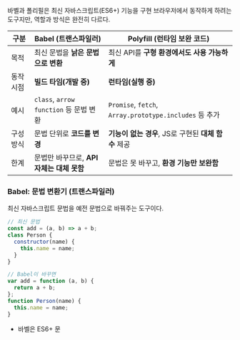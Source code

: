 바벨과 폴리필은 최신 자바스크립트(ES6+) 기능을 구현 브라우저에서 동작하게 하려는 도구지만, 역할과 방식은 완전히 다르다.

|구분|Babel (트랜스파일러)|Polyfill (런타임 보완 코드)|
|---|---|---|
|목적|최신 문법을 **낡은 문법으로 변환**|최신 API를 **구형 환경에서도 사용 가능하게**|
|동작 시점|**빌드 타임(개발 중)**|**런타임(실행 중)**|
|예시|`class`, `arrow function` 등 문법 변환|`Promise`, `fetch`, `Array.prototype.includes` 등 추가|
|구성 방식|문법 단위로 **코드를 변경**|**기능이 없는 경우**, JS로 구현된 **대체 함수** 제공|
|한계|문법만 바꾸므로, **API 자체는 대체 못함**|문법은 못 바꾸고, **환경 기능만 보완함**|
### Babel: 문법 변환기 (트랜스파일러)

최신 자바스크립트 문법을 예전 문법으로 바꿔주는 도구이다.

``` js
// 최신 문법
const add = (a, b) => a + b;
class Person {
  constructor(name) {
    this.name = name;
  }
}

// Babel이 바꾸면
var add = function (a, b) {
  return a + b;
};
function Person(name) {
  this.name = name;
}

```

- 바벨은 ES6+ 문